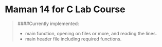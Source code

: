 # Maman 14 for C Lab Course

> ####Currently implemented:
>
> - main function, opening on files or more, and reading the lines.
> - main header file including required functions.



